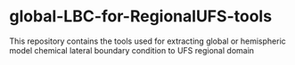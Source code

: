# global-LBC-for-RegionalUFS-tools
This repository contains the tools used for extracting global or hemispheric model chemical lateral boundary condition to  UFS regional domain
